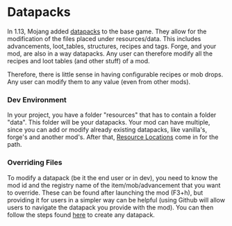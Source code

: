 Datapacks
=========
In 1.13, Mojang added [datapacks][datapack] to the base game. They allow for the modification of the files placed under resources/data.
This includes advancements, loot_tables, structures, recipes and tags. 
Forge, and your mod, are also in a way datapacks. Any user can therefore modify all the recipes and loot tables (and other stuff) of a mod.

Therefore, there is little sense in having configurable recipes or mob drops. Any user can modify them to any value (even from other mods).

### Dev Environment
In your project, you have a folder "resources" that has to contain a folder "data". This folder will be your datapacks. 
Your mod can have multiple, since you can add or modify already existing datapacks, like vanilla's, forge's and another mod's. 
After that, [Resource Locations][resloc] come in for the path. 

### Overriding Files
To modify a datapack (be it the end user or in dev), you need to know the mod id and the registry name of the item/mob/advancement that you want to override. 
These can be found after launching the mod (F3+h), but providing it for users in a simpler way can be helpful (using Github will allow users to navigate the datapack you provide with the mod).
You can then follow the steps found [here](https://minecraft.gamepedia.com/Tutorials/Creating_a_data_pack) to create any datapack.

[resloc]: resource.md
[datapack]: https://minecraft.gamepedia.com/Data_pack